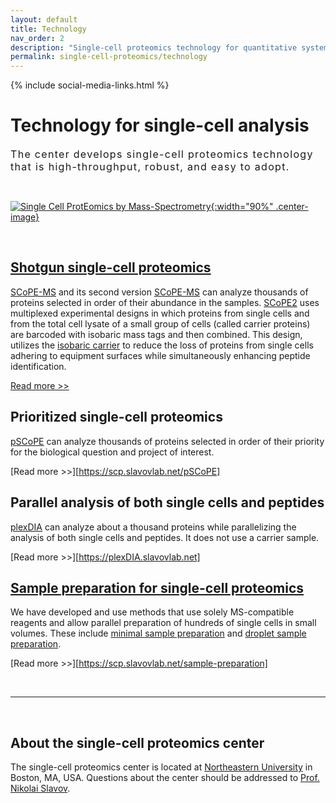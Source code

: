 ```yaml
---
layout: default
title: Technology
nav_order: 2
description: "Single-cell proteomics technology for quantitative systems biology"
permalink: single-cell-proteomics/technology
---
```

{% include social-media-links.html %}

# Technology for single-cell analysis
<div style="font-size:16px; font-weight: 400; letter-spacing: 1.3px;">
The center develops single-cell proteomics technology that is high-throughput, robust, and easy to adopt.   
</div>

&nbsp;


[![Single Cell ProtEomics by Mass-Spectrometry](https://slavovlab.net/2016_SCoPE-MS/SCoPE2-MS.png){:width="90%" .center-image}][scope2]

&nbsp;


## [Shotgun single-cell proteomics](https://slavovlab.net/research.htm#SCoPE-MS)
[SCoPE-MS](https://scp.slavovlab.net/SCoPE-MS) and its second version [SCoPE-MS](https://scp.slavovlab.net/SCoPE2) can analyze thousands of proteins selected in order of their abundance in the samples. [SCoPE2](https://genomebiology.biomedcentral.com/articles/10.1186/s13059-021-02267-5) uses multiplexed experimental designs in which proteins from single cells and from the total cell lysate of a small group of cells (called carrier proteins) are barcoded with isobaric mass tags and then combined. This design, utilizes the [isobaric carrier](https://pubs.acs.org/doi/10.1021/acs.jproteome.0c00675) to reduce the loss of proteins from single cells adhering to equipment surfaces while simultaneously enhancing peptide identification.

[Read more >>][scope2]


## Prioritized single-cell proteomics
[pSCoPE](https://scp.slavovlab.net/pSCoPE) can analyze thousands of proteins selected in order of their priority for the biological question and project of interest.

[Read more >>][https://scp.slavovlab.net/pSCoPE]


## Parallel analysis of both single cells and peptides
[plexDIA](https://scp.slavovlab.net/plexDIA) can analyze about a thousand proteins while parallelizing the analysis of both single cells and peptides. It does not use a carrier sample.

[Read more >>][https://plexDIA.slavovlab.net]


## [Sample preparation for single-cell proteomics](https://scp.slavovlab.net/sample-preparation)
We have developed and use methods that use solely MS-compatible reagents and allow parallel preparation of hundreds of single cells in small volumes. These include [minimal sample preparation](https://sample-prep.slavovlab.net/mass-spec/mPOP) and [droplet sample preparation](https://sample-prep.slavovlab.net/POP).


[Read more >>][https://scp.slavovlab.net/sample-preparation]


&nbsp;

------------

&nbsp;


## About the single-cell proteomics center

The single-cell proteomics center is located at [Northeastern University](https://slavovlab.net/) in Boston, MA, USA. Questions about the center should be addressed to [Prof. Nikolai Slavov](https://coe.northeastern.edu/people/slavov-nikolai/).


[scope2]: https://scope2.slavovlab.net/ "Single Cell ProtEomics by Mass-Spectrometry"
